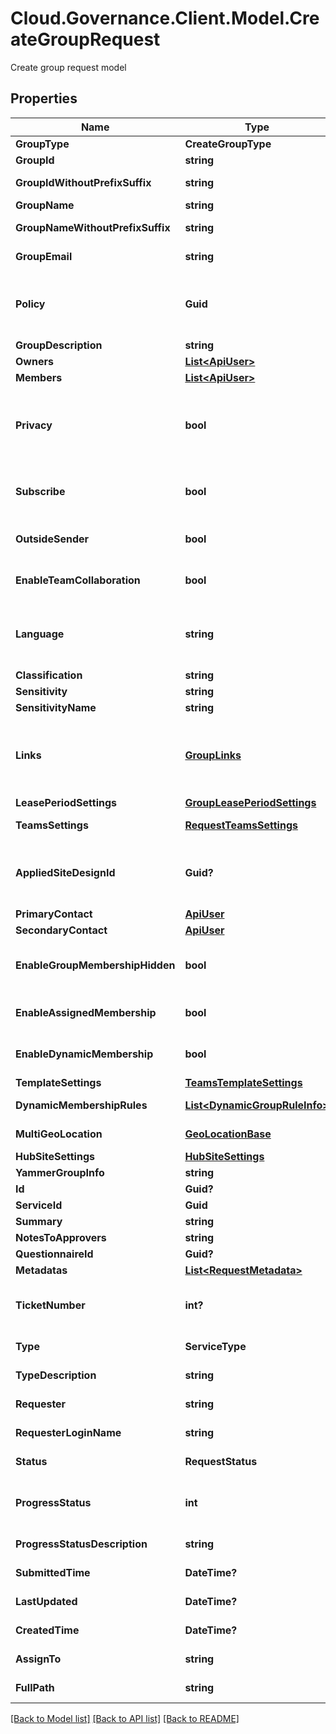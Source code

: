 # Cloud.Governance.Client.Model.CreateGroupRequest
Create group request model
## Properties

Name | Type | Description | Notes
------------ | ------------- | ------------- | -------------
**GroupType** | **CreateGroupType** | Group type | [optional] 
**GroupId** | **string** | An entire group ID | [optional] 
**GroupIdWithoutPrefixSuffix** | **string** | Group ID (without prefix and suffix) | [optional] 
**GroupName** | **string** | An entire group name | [optional] 
**GroupNameWithoutPrefixSuffix** | **string** | Group name (without prefix and suffix) | [optional] 
**GroupEmail** | **string** | Group e-mail address | [optional] [readonly] 
**Policy** | **Guid** | The ID of a group policy. You can get IDs and names of all available policies by invoking the GetCreateGroupServiceApi. | [optional] 
**GroupDescription** | **string** | Group description | [optional] 
**Owners** | [**List&lt;ApiUser&gt;**](ApiUser.md) | Group owners | [optional] 
**Members** | [**List&lt;ApiUser&gt;**](ApiUser.md) | Group members | [optional] 
**Privacy** | **bool** | The privacy settings of a group. Whether to allow anyone can see group content or only allow members to see group content. | [optional] [default to false]
**Subscribe** | **bool** | Whether to allow group members to receive copies of group conversations and events. | [optional] [default to false]
**OutsideSender** | **bool** | Whether to allow users outside the organization to send e-mails to groups. | [optional] [default to false]
**EnableTeamCollaboration** | **bool** | Enable a team for the group. | [optional] [default to false]
**Language** | **string** | The language of a group. You can get IDs and names of all available languages by invoking the GetCreateGroupServiceApi. | [optional] 
**Classification** | **string** | Group classification | [optional] 
**Sensitivity** | **string** | Group sensitive lable id | [optional] 
**SensitivityName** | **string** | Group sensitive lable name | [optional] 
**Links** | [**GroupLinks**](GroupLinks.md) | Links of the group related objects. You can get IDs and names of all group related objects by invoking the GetCreateGroupServiceApi. | [optional] [readonly] 
**LeasePeriodSettings** | [**GroupLeasePeriodSettings**](GroupLeasePeriodSettings.md) | Group lease period settings | [optional] 
**TeamsSettings** | [**RequestTeamsSettings**](RequestTeamsSettings.md) | Team members permission settings | [optional] 
**AppliedSiteDesignId** | **Guid?** | The ID of the group team site design. You can get IDs and names of all group team sites by invoking the GetCreateGroupServiceApi. | [optional] 
**PrimaryContact** | [**ApiUser**](ApiUser.md) | Primary group contact | [optional] 
**SecondaryContact** | [**ApiUser**](ApiUser.md) | Secondary group contact | [optional] 
**EnableGroupMembershipHidden** | **bool** | Whether to hide the group members from users who are not members of the group. | [optional] [default to false]
**EnableAssignedMembership** | **bool** | Whether to allow to copy team members from existing teams. | [optional] [default to false]
**EnableDynamicMembership** | **bool** | Whether to use dynamic membership rules to get group members. | [optional] [default to false]
**TemplateSettings** | [**TeamsTemplateSettings**](TeamsTemplateSettings.md) | Teams template settings | [optional] 
**DynamicMembershipRules** | [**List&lt;DynamicGroupRuleInfo&gt;**](DynamicGroupRuleInfo.md) | Dynamic group membership rules | [optional] 
**MultiGeoLocation** | [**GeoLocationBase**](GeoLocationBase.md) | Multi-geo locations settings | [optional] 
**HubSiteSettings** | [**HubSiteSettings**](HubSiteSettings.md) | Hub site settings | [optional] 
**YammerGroupInfo** | **string** | Yammer community info | [optional] 
**Id** | **Guid?** | Id of request. | [optional] 
**ServiceId** | **Guid** | Id of service. | [optional] 
**Summary** | **string** | Summary of request. | [optional] 
**NotesToApprovers** | **string** | Notes to approvers. | [optional] 
**QuestionnaireId** | **Guid?** | Id of questionnaire | [optional] 
**Metadatas** | [**List&lt;RequestMetadata&gt;**](RequestMetadata.md) | Metadata of request. | [optional] 
**TicketNumber** | **int?** | Ticket number of request. | [optional] [readonly] [default to 0]
**Type** | **ServiceType** | Service type of request. | [optional] [readonly] 
**TypeDescription** | **string** | Service type description of request. | [optional] [readonly] 
**Requester** | **string** | Requester display name. | [optional] [readonly] 
**RequesterLoginName** | **string** | Requester login name. | [optional] [readonly] 
**Status** | **RequestStatus** | Status of request. | [optional] [readonly] 
**ProgressStatus** | **int** | Progress status of request. | [optional] [readonly] [default to 0]
**ProgressStatusDescription** | **string** | Progress status description of request. | [optional] [readonly] 
**SubmittedTime** | **DateTime?** | Submitted time of request. | [optional] [readonly] 
**LastUpdated** | **DateTime?** | Last updated time of request. | [optional] [readonly] 
**CreatedTime** | **DateTime?** | Created time of request. | [optional] [readonly] 
**AssignTo** | **string** | Task assignee of request. | [optional] [readonly] 
**FullPath** | **string** | Object full path of request. | [optional] [readonly] 

[[Back to Model list]](../README.md#documentation-for-models) [[Back to API list]](../README.md#documentation-for-api-endpoints) [[Back to README]](../README.md)

